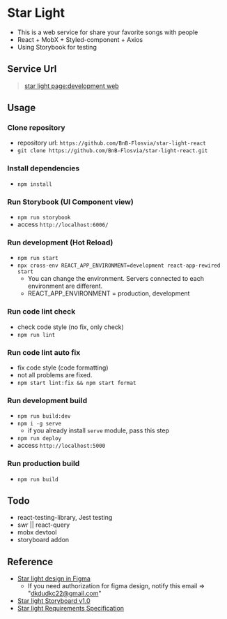 # Star Light

- This is a web service for share your favorite songs with people
- React + MobX + Styled-component + Axios
- Using Storybook for testing

## Service Url

> [star light page:development web](http://star-light-web-dev.eba-mz52msmv.ap-northeast-2.elasticbeanstalk.com)

## Usage

### Clone repository

- repository url: `https://github.com/BnB-Flosvia/star-light-react`
- `git clone https://github.com/BnB-Flosvia/star-light-react.git`

### Install dependencies

- `npm install`

### Run Storybook (UI Component view)

- `npm run storybook`
- access `http://localhost:6006/`

### Run development (Hot Reload)

- `npm run start`
- `npx cross-env REACT_APP_ENVIRONMENT=development react-app-rewired start`
  - You can change the environment. Servers connected to each environment are different.
  - REACT_APP_ENVIRONMENT = production, development

### Run code lint check

- check code style (no fix, only check)
- `npm run lint`

### Run code lint auto fix

- fix code style (code formatting)
- not all problems are fixed.
- `npm start lint:fix && npm start format`

### Run development build

- `npm run build:dev`
- `npm i -g serve`
  - if you already install `serve` module, pass this step
- `npm run deploy`
- access `http://localhost:5000`

### Run production build

- `npm run build`

## Todo

- react-testing-library, Jest testing
- swr || react-query
- mobx devtool
- storyboard addon

## Reference

- [Star light design in Figma](https://www.figma.com/file/NyRHXYp1ydVb9l4yoHmDtH/Star-Light-Web?node-id=0%3A1)
  - If you need authorization for figma design, notify this email => "dkdudkc22@gmail.com"
- [Star light Storyboard v1.0](https://docs.google.com/presentation/d/1Sp_AaRGX0Djxg1bEWvEA5sCDMwHlt4ju8T6O6NrWqA0/edit?usp=sharing)
- [Star light Requirements Specification](https://hackmd.io/HwCwBPuvQR-Teo6EjRtAIg?view)
